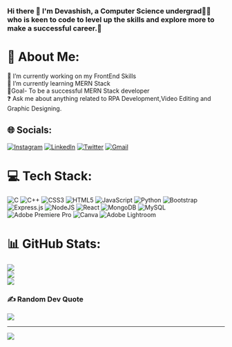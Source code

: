 ### Hi there 👋 I'm Devashish, a Computer Science undergrad👨‍💻who is keen to code to level up the skills and explore more to make a successful career.🚀

# 💫 About Me:
🔭 I’m currently working on my FrontEnd Skills<br>🌱 I’m currently learning MERN Stack<br>🤔Goal- To be a successful MERN Stack developer<br>❓ Ask me about anything related to RPA Development,Video Editing and Graphic Designing.<br>


## 🌐 Socials:
[![Instagram](https://img.shields.io/badge/Instagram-E4405F?style=for-the-badge&logo=instagram&logoColor=white)](https://instagram.com/devashishag11) [![LinkedIn](https://img.shields.io/badge/linkedin%20-%230077B5.svg?&style=for-the-badge&logo=linkedin&logoColor=white)](https://linkedin.com/in/https://www.linkedin.com/in/devashishag11/) [![Twitter](https://img.shields.io/badge/Twitter-1ca0f1?style=for-the-badge&logo=twitter&logoColor=white)](https://twitter.com/devashishag11)
[![Gmail](https://img.shields.io/badge/Gmail-D14836?style=for-the-badge&logo=gmail&logoColor=white)](mailto:devashishagrwal5@gmail.com)

# 💻 Tech Stack:
![C](https://img.shields.io/badge/c-%2300599C.svg?style=for-the-badge&logo=c&logoColor=white) ![C++](https://img.shields.io/badge/c++-%2300599C.svg?style=for-the-badge&logo=c%2B%2B&logoColor=white) ![CSS3](https://img.shields.io/badge/css3-%231572B6.svg?style=for-the-badge&logo=css3&logoColor=white) ![HTML5](https://img.shields.io/badge/html5-%23E34F26.svg?style=for-the-badge&logo=html5&logoColor=white) ![JavaScript](https://img.shields.io/badge/javascript-%23323330.svg?style=for-the-badge&logo=javascript&logoColor=%23F7DF1E) ![Python](https://img.shields.io/badge/python-3670A0?style=for-the-badge&logo=python&logoColor=ffdd54) ![Bootstrap](https://img.shields.io/badge/bootstrap-%23563D7C.svg?style=for-the-badge&logo=bootstrap&logoColor=white) ![Express.js](https://img.shields.io/badge/express.js-%23404d59.svg?style=for-the-badge&logo=express&logoColor=%2361DAFB) ![NodeJS](https://img.shields.io/badge/node.js-6DA55F?style=for-the-badge&logo=node.js&logoColor=white) ![React](https://img.shields.io/badge/react-%2320232a.svg?style=for-the-badge&logo=react&logoColor=%2361DAFB) ![MongoDB](https://img.shields.io/badge/MongoDB-%234ea94b.svg?style=for-the-badge&logo=mongodb&logoColor=white) ![MySQL](https://img.shields.io/badge/mysql-%2300f.svg?style=for-the-badge&logo=mysql&logoColor=white) ![Adobe Premiere Pro](https://img.shields.io/badge/Adobe%20Premiere%20Pro-9999FF.svg?style=for-the-badge&logo=Adobe%20Premiere%20Pro&logoColor=white) ![Canva](https://img.shields.io/badge/Canva-%2300C4CC.svg?style=for-the-badge&logo=Canva&logoColor=white) ![Adobe Lightroom](https://img.shields.io/badge/Adobe%20Lightroom-31A8FF.svg?style=for-the-badge&logo=Adobe%20Lightroom&logoColor=white)
# 📊 GitHub Stats:
![](https://github-readme-stats.vercel.app/api?username=devashishag11&theme=dark&hide_border=false&include_all_commits=true&count_private=true)<br/>
![](https://github-readme-streak-stats.herokuapp.com/?user=devashishag11&theme=dark&hide_border=false)<br/>
![](https://github-readme-stats.vercel.app/api/top-langs/?username=devashishag11&theme=dark&hide_border=false&include_all_commits=true&count_private=true&layout=compact)

### ✍️ Random Dev Quote
![](https://quotes-github-readme.vercel.app/api?type=horizontal&theme=dark)

---
[![](https://visitcount.itsvg.in/api?id=devashishag11&icon=0&color=0)](https://visitcount.itsvg.in)

<!-- Proudly created with GPRM ( https://gprm.itsvg.in ) -->
